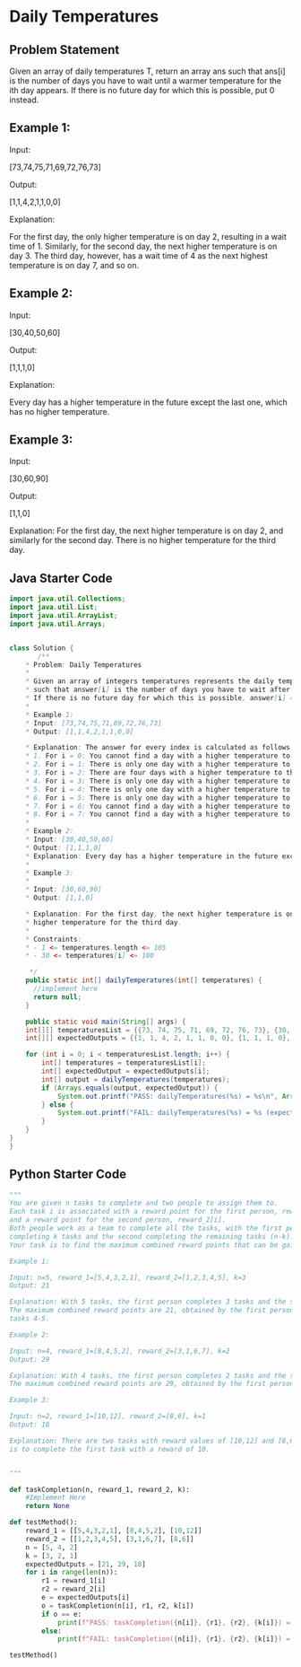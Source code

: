 # Daily Temperatures

## Problem Statement

Given an array of daily temperatures T, return an array ans such that ans[i] is the number of days you have to wait until a warmer temperature for the ith day appears. If there is no future day for which this is possible, put 0 instead.

## Example 1:

Input: 

[73,74,75,71,69,72,76,73]

Output: 

[1,1,4,2,1,1,0,0]

Explanation:

For the first day, the only higher temperature is on day 2, resulting in a wait time of 1. Similarly, for the second day, the next higher temperature is on day 3. The third day, however, has a wait time of 4 as the next highest temperature is on day 7, and so on.

## Example 2:

Input:

[30,40,50,60]

Output:

[1,1,1,0]

Explanation: 

Every day has a higher temperature in the future except the last one, which has no higher temperature.

## Example 3:

Input: 

[30,60,90]

Output: 

[1,1,0]

Explanation: For the first day, the next higher temperature is on day 2, and similarly for the second day. There is no higher temperature for the third day.


## Java Starter Code

```java
import java.util.Collections;
import java.util.List;
import java.util.ArrayList;
import java.util.Arrays;


class Solution {
       /**
    * Problem: Daily Temperatures
    *
    * Given an array of integers temperatures represents the daily temperatures, return an array answer 
    * such that answer[i] is the number of days you have to wait after the ith day to get a warmer temperature. 
    * If there is no future day for which this is possible, answer[i] == 0.
    *
    * Example 1:
    * Input: [73,74,75,71,69,72,76,73]
    * Output: [1,1,4,2,1,1,0,0]

    * Explanation: The answer for every index is calculated as follows:
    * 1. For i = 0: You cannot find a day with a higher temperature to the right, so answer[0] = 1.
    * 2. For i = 1: There is only one day with a higher temperature to the right, so answer[1] = 1.
    * 3. For i = 2: There are four days with a higher temperature to the right, so answer[2] = 4.
    * 4. For i = 3: There is only one day with a higher temperature to the right, so answer[3] = 2.
    * 5. For i = 4: There is only one day with a higher temperature to the right, so answer[4] = 1.
    * 6. For i = 5: There is only one day with a higher temperature to the right, so answer[5] = 1.
    * 7. For i = 6: You cannot find a day with a higher temperature to the right, so answer[6] = 0.
    * 8. For i = 7: You cannot find a day with a higher temperature to the right, so answer[7] = 0.
    *
    * Example 2:
    * Input: [30,40,50,60]
    * Output: [1,1,1,0]
    * Explanation: Every day has a higher temperature in the future except the last one, which has no higher temperature.
    *
    * Example 3:
    * 
    * Input: [30,60,90]
    * Output: [1,1,0]

    * Explanation: For the first day, the next higher temperature is on day 2, and similarly for the second day. There is no
    * higher temperature for the third day.
    *
    * Constraints:
    * - 1 <= temperatures.length <= 105
    * - 30 <= temperatures[i] <= 100

     */
    public static int[] dailyTemperatures(int[] temperatures) {
      //implement here   
      return null;
    }

    public static void main(String[] args) {
    int[][] temperaturesList = {{73, 74, 75, 71, 69, 72, 76, 73}, {30, 40, 50, 60}, {30, 60, 90}};
    int[][] expectedOutputs = {{1, 1, 4, 2, 1, 1, 0, 0}, {1, 1, 1, 0}, {1, 1, 0}};

    for (int i = 0; i < temperaturesList.length; i++) {
        int[] temperatures = temperaturesList[i];
        int[] expectedOutput = expectedOutputs[i];
        int[] output = dailyTemperatures(temperatures);
        if (Arrays.equals(output, expectedOutput)) {
            System.out.printf("PASS: dailyTemperatures(%s) = %s\n", Arrays.toString(temperatures), Arrays.toString(output));
        } else {
            System.out.printf("FAIL: dailyTemperatures(%s) = %s (expected %s)\n", Arrays.toString(temperatures), Arrays.toString(output), Arrays.toString(expectedOutput));
        }
    }
}
}


```

## Python Starter Code

```python
"""
You are given n tasks to complete and two people to assign them to.
Each task i is associated with a reward point for the first person, reward_1[i],
and a reward point for the second person, reward_2[i].
Both people work as a team to complete all the tasks, with the first person
completing k tasks and the second completing the remaining tasks (n-k).
Your task is to find the maximum combined reward points that can be gained by both people together.

Example 1:

Input: n=5, reward_1=[5,4,3,2,1], reward_2=[1,2,3,4,5], k=3
Output: 21

Explanation: With 5 tasks, the first person completes 3 tasks and the second person completes 2 tasks.
The maximum combined reward points are 21, obtained by the first person completing tasks 1-3 and the second person completing
tasks 4-5.

Example 2:

Input: n=4, reward_1=[8,4,5,2], reward_2=[3,1,6,7], k=2
Output: 29

Explanation: With 4 tasks, the first person completes 2 tasks and the second person completes 2 tasks.
The maximum combined reward points are 29, obtained by the first person completing tasks 1-2 and the second person completing tasks 3-4.

Example 3:

Input: n=2, reward_1=[10,12], reward_2=[8,6], k=1
Output: 18

Explanation: There are two tasks with reward values of [10,12] and [8,6], and only one task can be completed. The optimal solution
is to complete the first task with a reward of 10.


"""

def taskCompletion(n, reward_1, reward_2, k):
    #Implement Here
    return None

def testMethod():
    reward_1 = [[5,4,3,2,1], [8,4,5,2], [10,12]]
    reward_2 = [[1,2,3,4,5], [3,1,6,7], [8,6]]
    n = [5, 4, 2]
    k = [3, 2, 1]
    expectedOutputs = [21, 29, 18]
    for i in range(len(n)):
        r1 = reward_1[i]
        r2 = reward_2[i]
        e = expectedOutputs[i]
        o = taskCompletion(n[i], r1, r2, k[i])
        if o == e:
            print(f"PASS: taskCompletion({n[i]}, {r1}, {r2}, {k[i]}) = {o}")
        else:
            print(f"FAIL: taskCompletion({n[i]}, {r1}, {r2}, {k[i]}) = {o} (expected {e})")

testMethod()




```



